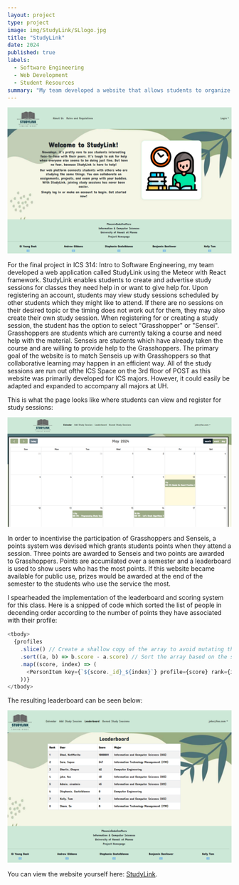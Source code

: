 ```yaml
---
layout: project
type: project
image: img/StudyLink/SLlogo.jpg
title: "StudyLink"
date: 2024
published: true
labels:
  - Software Engineering
  - Web Development
  - Student Resources
summary: "My team developed a website that allows students to organize colaborative study sessions."
---
```


<div class="text-center p-4">
  <img width="600px" src="../img/StudyLink/LandingSL.png" class="img-thumbnail" >
</div>

  For the final project in ICS 314: Intro to Software Engineering, my team developed a web application called StudyLink using the Meteor with React framework. StudyLink enables students to create and advertise study sessions for classes they need help in or want to give help for. Upon registering an account, students may view study sessions scheduled by other students which they might like to attend. If there are no sessions on their desired topic or the timing does not work out for them, they may also create their own study session. When registering for or creating a study session, the student has the option to select "Grasshopper" or "Sensei". Grasshoppers are students which are currently taking a course and need help with the material. Senseis are students which have already taken the course and are willing to provide help to the Grasshoppers. The primary goal of the website is to match Senseis up with Grasshoppers so that collaborative learning may happen in an efficient way. All of the study sessions are run out ofthe ICS Space on the 3rd floor of POST as this website was primarily developed for ICS majors. However, it could easily be adapted and expanded to accompany all majors at UH. 

This is what the page looks like where students can view and register for study sessions:
<div class="text-center p-4">
  <img width="600px" src="../img/StudyLink/CalendarSL.png" >
</div>

  In order to incentivise the participation of Grasshoppers and Senseis, a points system was devised which grants students points when they attend a session. Three points are awarded to Senseis and two points are awarded to Grasshoppers. Points are accumilated over a semester and a leaderboard is used to show users who has the most points. If this website became available for public use, prizes would be awarded at the end of the semester to the students who use the service the most.

  I spearheaded the implementation of the leaderboard and scoring system for this class. Here is a snipped of code which sorted the list of people in decending order according to the number of points they have associated with their profile:

```js
<tbody>
  {profiles
    .slice() // Create a shallow copy of the array to avoid mutating the original array
    .sort((a, b) => b.score - a.score) // Sort the array based on the score property
    .map((score, index) => (
      <PersonItem key={`${score._id}_${index}`} profile={score} rank={index + 1} />
    ))}
</tbody>
```
The resulting leaderboard can be seen below:
<div class="text-center p-4">
  <img width="600px" src="../img/StudyLink/LeaderboardSL.png" >
</div>


You can view the website yourself here: [StudyLink](https://studylink.site/).
